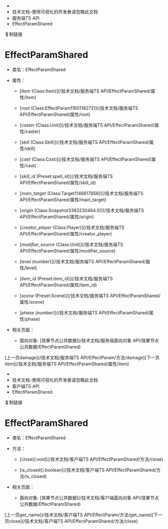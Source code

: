   * [](/)
  * 技术文档-使用可视化的开发者请忽略此文档
  * 服务端TS API
  * EffectParamShared

复制链接

# EffectParamShared

  * 类名：EffectParamShared

  * 属性：

    * [_item_ (Class:Item)](/技术文档/服务端TS API/EffectParamShared/属性/item)

    * [_root_ (Class:EffectParam1160118272)](/技术文档/服务端TS API/EffectParamShared/属性/root)

    * [_caster_ (Class:Unit)](/技术文档/服务端TS API/EffectParamShared/属性/caster)

    * [_skill_ (Class:Skill)](/技术文档/服务端TS API/EffectParamShared/属性/skill)

    * [_cast_ (Class:Cast)](/技术文档/服务端TS API/EffectParamShared/属性/cast)

    * [_skill_id_ (Preset:spell_id)](/技术文档/服务端TS API/EffectParamShared/属性/skill_id)

    * [_main_target_ (Class:Target1146617856)](/技术文档/服务端TS API/EffectParamShared/属性/main_target)

    * [_origin_ (Class:Snapshot3383230464.0)](/技术文档/服务端TS API/EffectParamShared/属性/origin)

    * [_creator_player_ (Class:Player)](/技术文档/服务端TS API/EffectParamShared/属性/creator_player)

    * [_modifier_source_ (Class:Unit)](/技术文档/服务端TS API/EffectParamShared/属性/modifier_source)

    * [_level_ (number)](/技术文档/服务端TS API/EffectParamShared/属性/level)

    * [_item_id_ (Preset:item_id)](/技术文档/服务端TS API/EffectParamShared/属性/item_id)

    * [_scene_ (Preset:Scene)](/技术文档/服务端TS API/EffectParamShared/属性/scene)

    * [_phase_ (number)](/技术文档/服务端TS API/EffectParamShared/属性/phase)

  * 相关页面：

    * 面向对象: [效果节点公共数据](/技术文档/服务端面向对象 API/效果节点公共数据/EffectParamShared)

[上一页damage](/技术文档/服务端TS API/EffectParam/方法/damage)[下一页item](/技术文档/服务端TS
API/EffectParamShared/属性/item)


  * [](/)
  * 技术文档-使用可视化的开发者请忽略此文档
  * 客户端TS API
  * EffectParamShared

复制链接

# EffectParamShared

  * 类名：EffectParamShared

  * 方法：

    * [close():void](/技术文档/客户端TS API/EffectParamShared/方法/close)

    * [is_closed():boolean](/技术文档/客户端TS API/EffectParamShared/方法/is_closed)

  * 相关页面：

    * 面向对象: [效果节点公共数据](/技术文档/客户端面向对象 API/效果节点公共数据/EffectParamShared)

[上一页get_name](/技术文档/客户端TS API/EffectParam/方法/get_name)[下一页close](/技术文档/客户端TS
API/EffectParamShared/方法/close)


